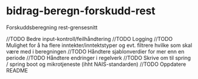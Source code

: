# bidrag-beregn-forskudd-rest
Forskuddsberegning rest-grensesnitt

//TODO Bedre input-kontroll/feilhåndtering
//TODO Logging
//TODO Mulighet for å ha flere inntekter/inntektstyper og evt. filtrere hvilke som skal være med i beregningen
//TODO Håndtere sjablonverdier for mer enn en periode
//TODO Håndtere endringer i regelverk
//TODO Skrive om til spring / spring boot og mikrotjeneste (ihht NAIS-standarden)
//TODO Oppdatere README
